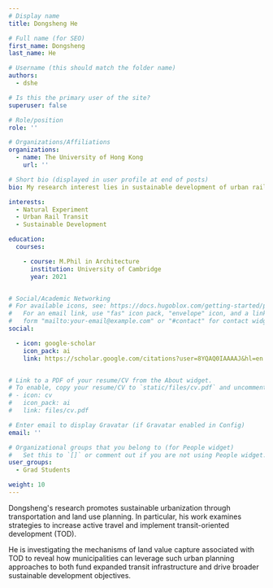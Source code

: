 ```yaml
---
# Display name
title: Dongsheng He

# Full name (for SEO)
first_name: Dongsheng
last_name: He

# Username (this should match the folder name)
authors:
  - dshe

# Is this the primary user of the site?
superuser: false

# Role/position
role: ''

# Organizations/Affiliations
organizations:
  - name: The University of Hong Kong
    url: ''

# Short bio (displayed in user profile at end of posts)
bio: My research interest lies in sustainable development of urban rail transit in high-density cities, covering aspects of land economy, social well-being, and urban design and morphology. My master thesis was about urban greenery and housing price, using a big data approach.

interests:
  - Natural Experiment
  - Urban Rail Transit
  - Sustainable Development

education:
  courses:

    - course: M.Phil in Architecture
      institution: University of Cambridge
      year: 2021


# Social/Academic Networking
# For available icons, see: https://docs.hugoblox.com/getting-started/page-builder/#icons
#   For an email link, use "fas" icon pack, "envelope" icon, and a link in the
#   form "mailto:your-email@example.com" or "#contact" for contact widget.
social:

  - icon: google-scholar
    icon_pack: ai
    link: https://scholar.google.com/citations?user=8YQAQ0IAAAAJ&hl=en


# Link to a PDF of your resume/CV from the About widget.
# To enable, copy your resume/CV to `static/files/cv.pdf` and uncomment the lines below.
# - icon: cv
#   icon_pack: ai
#   link: files/cv.pdf

# Enter email to display Gravatar (if Gravatar enabled in Config)
email: ''

# Organizational groups that you belong to (for People widget)
#   Set this to `[]` or comment out if you are not using People widget.
user_groups:
  - Grad Students

weight: 10
---
```


Dongsheng's research promotes sustainable urbanization through transportation and land use planning. In particular, his work examines strategies to increase active travel and implement transit-oriented development (TOD).

He is investigating the mechanisms of land value capture associated with TOD to reveal how municipalities can leverage such urban planning approaches to both fund expanded transit infrastructure and drive broader sustainable development objectives.